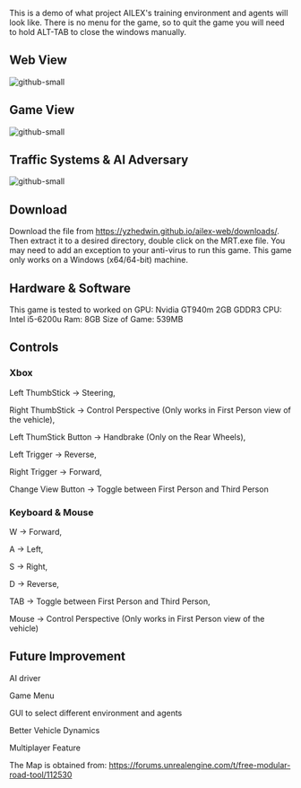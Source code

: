 This is a demo of what project AILEX's training environment and agents will look like. 
There is no menu for the game, so to quit the game you will need to hold ALT-TAB to close
the windows manually.

## Web View
![github-small](https://github.com/YEOWEIHNGWHYELAB/AILEX/blob/main/Website.png)

## Game View
![github-small](https://github.com/YEOWEIHNGWHYELAB/AILEX/blob/main/Start.png?raw=true)

## Traffic Systems & AI Adversary
![github-small](https://github.com/YEOWEIHNGWHYELAB/AILEX/blob/main/TrafficLights.png)

## Download
Download the file from https://yzhedwin.github.io/ailex-web/downloads/. Then extract it to a desired directory, double click on the MRT.exe file. You may need to add an exception to your anti-virus to run this game. This game only works on a Windows (x64/64-bit) machine.

## Hardware & Software
This game is tested to worked on
GPU: Nvidia GT940m 2GB GDDR3 CPU: Intel i5-6200u Ram: 8GB 
Size of Game: 539MB

## Controls
### Xbox
Left ThumbStick -> Steering,

Right ThumbStick -> Control Perspective (Only works in First Person view of the vehicle),

Left ThumStick Button -> Handbrake (Only on the Rear Wheels),

Left Trigger -> Reverse,

Right Trigger -> Forward,

Change View Button -> Toggle between First Person and Third Person

### Keyboard & Mouse
W -> Forward,

A -> Left,

S -> Right,

D -> Reverse,

TAB -> Toggle between First Person and Third Person,

Mouse -> Control Perspective (Only works in First Person view of the vehicle)


## Future Improvement
AI driver

Game Menu

GUI to select different environment and agents

Better Vehicle Dynamics

Multiplayer Feature


The Map is obtained from: https://forums.unrealengine.com/t/free-modular-road-tool/112530



